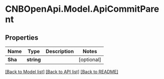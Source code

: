 # CNBOpenApi.Model.ApiCommitParent

## Properties

Name | Type | Description | Notes
------------ | ------------- | ------------- | -------------
**Sha** | **string** |  | [optional] 

[[Back to Model list]](../../README.md#documentation-for-models) [[Back to API list]](../../README.md#documentation-for-api-endpoints) [[Back to README]](../../README.md)

